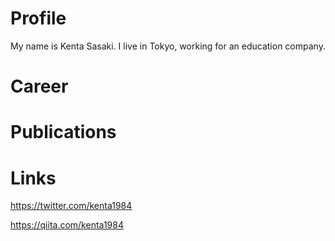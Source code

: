 # Profile
My name is Kenta Sasaki.
I live in Tokyo, working for an education company.

# Career

# Publications

# Links
https://twitter.com/kenta1984

https://qiita.com/kenta1984

